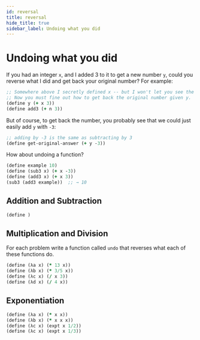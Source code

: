 ```yaml
---
id: reversal
title: reversal
hide_title: true
sidebar_label: Undoing what you did
---
```


# Undoing what you did

If you had an integer `x`, and I added 3 to it to get a new number `y`, could 
you reverse what I did and get back your original number? For example:

``` clojure
;; Somewhere above I secretly defined x -- but I won't let you see the number!
;; Now you must fine out how to get back the original number given y.
(define y (+ x 3))
(define add3 (+ n 3))
```

But of course, to get back the number, you probably see that we could just
easily add `y` with `-3`:

``` clojure
;; adding by -3 is the same as subtracting by 3
(define get-original-answer (+ y -3))
```

How about undoing a function?

``` clojure
(define example 10)
(define (sub3 x) (+ x -3))
(define (add3 x) (+ x 3))
(sub3 (add3 example))  ;; → 10
```

## Addition and Subtraction

``` clojure
(define )
```

## Multiplication and Division

For each problem write a function called `undo` that reverses what each of these
functions do.

``` clojure
(define (λa x) (* 13 x))
(define (λb x) (* 3/5 x))
(define (λc x) (/ x 3))
(define (λd x) (/ 4 x))
```

## Exponentiation

``` clojure
(define (λa x) (* x x))
(define (λb x) (* x x x))
(define (λc x) (expt x 1/2))
(define (λc x) (expt x 1/3))
```
